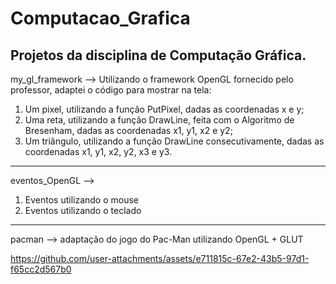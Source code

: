 # Computacao_Grafica
Projetos da disciplina de Computação Gráfica.
---
my_gl_framework --> Utilizando o framework OpenGL fornecido pelo professor, adaptei o código para mostrar na tela:
1. Um pixel, utilizando a função PutPixel, dadas as coordenadas x e y;
2. Uma reta, utilizando a função DrawLine, feita com o Algoritmo de Bresenham, dadas as coordenadas x1, y1, x2 e y2;
3. Um triângulo, utilizando a função DrawLine consecutivamente, dadas as coordenadas x1, y1, x2, y2, x3 e y3.
---
eventos_OpenGL --> 
1. Eventos utilizando o mouse
2. Eventos utilizando o teclado
---
pacman --> adaptação do jogo do Pac-Man utilizando OpenGL + GLUT

https://github.com/user-attachments/assets/e711815c-67e2-43b5-97d1-f65cc2d567b0

